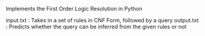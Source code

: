 Implements the First Order Logic Resolution in Python

input.txt : Takes in a set of rules in CNF Form, followed by a query
output.txt : Predicts whether the query can be inferred from the given rules or not
